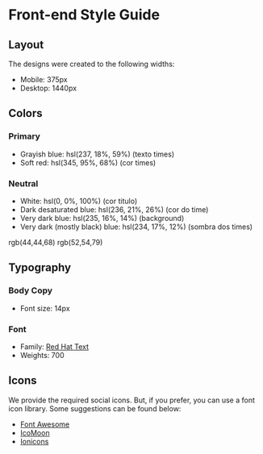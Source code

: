 # Front-end Style Guide

## Layout

The designs were created to the following widths:

- Mobile: 375px
- Desktop: 1440px

## Colors

### Primary

- Grayish blue: hsl(237, 18%, 59%) (texto times)
- Soft red: hsl(345, 95%, 68%) (cor times)

### Neutral

- White: hsl(0, 0%, 100%) (cor titulo)
- Dark desaturated blue: hsl(236, 21%, 26%) (cor do time)
- Very dark blue: hsl(235, 16%, 14%) (background)
- Very dark (mostly black) blue: hsl(234, 17%, 12%) (sombra dos times)

rgb(44,44,68)
rgb(52,54,79)

## Typography

### Body Copy

- Font size: 14px

### Font

- Family: [Red Hat Text](https://fonts.google.com/specimen/Red+Hat+Text)
- Weights: 700

## Icons

We provide the required social icons. But, if you prefer, you can use a font icon library. Some suggestions can be found below:

- [Font Awesome](https://fontawesome.com)
- [IcoMoon](https://icomoon.io)
- [Ionicons](https://ionicons.com)
